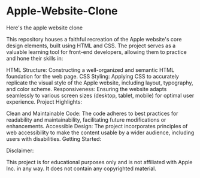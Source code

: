 # Apple-Website-Clone
Here's the apple website clone 

This repository houses a faithful recreation of the Apple website's core design elements, built using HTML and CSS. The project serves as a valuable learning tool for front-end developers, allowing them to practice and hone their skills in:

HTML Structure: Constructing a well-organized and semantic HTML foundation for the web page.
CSS Styling: Applying CSS to accurately replicate the visual style of the Apple website, including layout, typography, and color scheme.
Responsiveness: Ensuring the website adapts seamlessly to various screen sizes (desktop, tablet, mobile) for optimal user experience.
Project Highlights:

Clean and Maintainable Code: The code adheres to best practices for readability and maintainability, facilitating future modifications or enhancements.
Accessible Design: The project incorporates principles of web accessibility to make the content usable by a wider audience, including users with disabilities.
Getting Started:

Disclaimer:

This project is for educational purposes only and is not affiliated with Apple Inc. in any way. It does not contain any copyrighted material.
